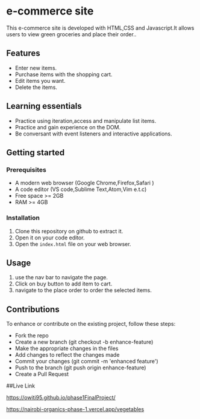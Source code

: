 # e-commerce site
This e-commerce site is developed with HTML,CSS and Javascript.It allows users to view green groceries and place their order..
  

## Features
- Enter new items.
- Purchase items with the shopping cart.
- Edit items you want.
- Delete the items.


## Learning essentials

- Practice using iteration,access and manipulate list items.
- Practice and gain experience on the DOM.
- Be conversant with event listeners and interactive applications.

## Getting started

### Prerequisites

- A modern web browser (Google Chrome,Firefox,Safari )
- A code editor (VS code,Sublime Text,Atom,Vim e.t.c)
- Free space >= 2GB
- RAM >= 4GB

### Installation

1. Clone this repository on github to extract it.
2. Open it on your code editor.
3. Open the `index.html` file on your web browser.

## Usage
1. use the nav bar to navigate the page.
2. Click on buy button to add item to cart.
3. navigate to the place order to order the selected items.


## Contributions
To enhance or contribute on the existing project, follow these steps:

- Fork the repo
- Create a new branch (git checkout -b enhance-feature)
- Make the appropriate changes in the files
- Add changes to reflect the changes made
- Commit your changes (git commit -m 'enhanced feature')
- Push to the branch (git push origin enhance-feature)
- Create a Pull Request

##Live Link

https://owiti95.github.io/phase1FinalProject/

https://nairobi-organics-phase-1.vercel.app/vegetables
